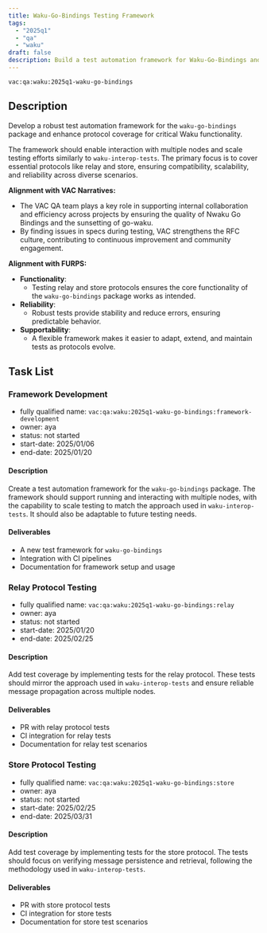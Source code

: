 ```yaml
---
title: Waku-Go-Bindings Testing Framework
tags:
  - "2025q1"
  - "qa"
  - "waku"  
draft: false  
description: Build a test automation framework for Waku-Go-Bindings and expand protocol coverage
---
```


`vac:qa:waku:2025q1-waku-go-bindings`

## Description
Develop a robust test automation framework for the `waku-go-bindings` package 
and enhance protocol coverage for critical Waku functionality.

The framework should enable interaction with multiple nodes 
and scale testing efforts similarly to `waku-interop-tests`. 
The primary focus is to cover essential protocols like relay and store, 
ensuring compatibility, scalability, and reliability across diverse scenarios.

**Alignment with VAC Narratives:**

* The VAC QA team plays a key role in supporting internal collaboration
  and efficiency across projects by ensuring the quality of Nwaku Go Bindings
  and the sunsetting of go-waku.
* By finding issues in specs during testing,
  VAC strengthens the RFC culture,
  contributing to continuous improvement and community engagement.

**Alignment with FURPS:** 

* **Functionality**:
  * Testing relay and store protocols ensures the core functionality of the `waku-go-bindings` package works as intended.  
* **Reliability**:
  * Robust tests provide stability and reduce errors, ensuring predictable behavior.  
* **Supportability**:
  * A flexible framework makes it easier to adapt, extend, and maintain tests as protocols evolve.

## Task List

### Framework Development

* fully qualified name: `vac:qa:waku:2025q1-waku-go-bindings:framework-development`
* owner: aya
* status: not started
* start-date: 2025/01/06
* end-date: 2025/01/20


#### Description
Create a test automation framework for the `waku-go-bindings` package. 
The framework should support running and interacting with multiple nodes, 
with the capability to scale testing to match the approach used in `waku-interop-tests`. 
It should also be adaptable to future testing needs.

#### Deliverables
* A new test framework for `waku-go-bindings`
* Integration with CI pipelines
* Documentation for framework setup and usage


### Relay Protocol Testing

* fully qualified name: `vac:qa:waku:2025q1-waku-go-bindings:relay`
* owner: aya
* status: not started
* start-date: 2025/01/20
* end-date: 2025/02/25

#### Description
Add test coverage by implementing tests for the relay protocol.
These tests should mirror the approach used in `waku-interop-tests`
and ensure reliable message propagation across multiple nodes.

#### Deliverables
* PR with relay protocol tests
* CI integration for relay tests
* Documentation for relay test scenarios

### Store Protocol Testing

* fully qualified name: `vac:qa:waku:2025q1-waku-go-bindings:store`
* owner: aya
* status: not started
* start-date: 2025/02/25
* end-date: 2025/03/31

#### Description
Add test coverage by implementing tests for the store protocol. 
The tests should focus on verifying message persistence and retrieval,
following the methodology used in `waku-interop-tests`.

#### Deliverables
* PR with store protocol tests
* CI integration for store tests
* Documentation for store test scenarios
